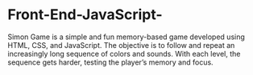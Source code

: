 # Front-End-JavaScript-
Simon Game is a simple and fun memory-based game developed using HTML, CSS, and JavaScript. The objective is to follow and repeat an increasingly long sequence of colors and sounds. With each level, the sequence gets harder, testing the player’s memory and focus.
